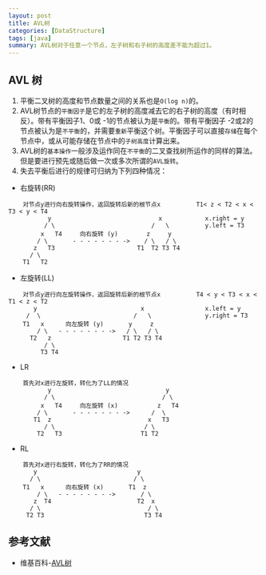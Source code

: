 ```yaml
---
layout: post
title: AVL树
categories: [DataStructure]
tags: [java]
summary: AVL树对于任意一个节点，左子树和右子树的高度差不能为超过1。
---
```


## AVL 树

1. 平衡二叉树的高度和节点数量之间的关系也是`O(log n)`的。
1. AVL树节点的`平衡因子`是它的左子树的高度减去它的右子树的高度（有时相反）。带有平衡因子1、0或 -1的节点被认为是`平衡`的。带有平衡因子 -2或2的节点被认为是`不平衡`的，并需要`重新`平衡这个树。平衡因子可以直接`存储`在每个节点中，或从可能存储在节点中的`子树高度`计算出来。
1. AVL树的`基本操作`一般涉及运作同在`不平衡`的二叉查找树所运作的同样的算法。但是要进行预先或随后做一次或多次所谓的`AVL旋转`。
1. 失去平衡后进行的规律可归纳为下列四种情况：  
- 右旋转(RR)
```
    对节点y进行向右旋转操作，返回旋转后新的根节点x          T1< z < T2 < x < T3 < y < T4      
           y                              x            x.right = y
          / \                           /   \          y.left = T3
         x   T4     向右旋转 (y)        z     y          
        / \       - - - - - - - ->    / \   / \          
       z   T3                       T1  T2 T3 T4          
      / \
    T1   T2
```
- 左旋转(LL)
```
    对节点y进行向左旋转操作，返回旋转后新的根节点x          T4 < y < T3 < x < T1 < z < T2
       y                             x                 x.left = y
     /  \                          /   \               y.right = T3
    T1   x      向左旋转 (y)       y     z           
        / \   - - - - - - - ->   / \   / \           
      T2   z                    T1 T2 T3 T4           
          / \
         T3 T4
```
- LR
```
    首先对x进行左旋转，转化为了LL的情况      
           y                                y         
          / \                              / \
         x   T4     向左旋转 (x)           z   T4  
        / \       - - - - - - - ->      /  \       
       T1  z                           x   T3     
          / \                         / \
        T2   T3                      T1 T2
```
- RL
```
    首先对x进行右旋转，转化为了RR的情况
       y                            y
      / \                          / \
    T1   x      向右旋转 (x)       T1  z
        / \   - - - - - - - ->       / \
       z  T4                        T2  x
      / \                              / \
     T2 T3                            T3 T4
```

## 参考文献
- 维基百科-[AVL树](https://zh.wikipedia.org/wiki/AVL%E6%A0%91)  


